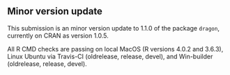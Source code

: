 ## Minor version update
This submission is an minor version update to 1.1.0 of the package `dragon`, currently on CRAN as version 1.0.5.


All R CMD checks are passing on local MacOS (R versions 4.0.2 and 3.6.3), Linux Ubuntu via Travis-CI (oldrelease, release, devel), and Win-builder (oldrelease, release, devel).


